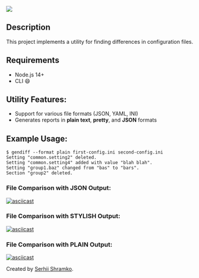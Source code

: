 <a href="https://codeclimate.com/github/Shramkoweb/frontend-project-lvl2/maintainability"><img src="https://api.codeclimate.com/v1/badges/8b6a6d577e7c7699a52f/maintainability" /></a> 

## Description
This project implements a utility for finding differences in configuration files.

## Requirements

- Node.js 14+
- CLI 😄

## Utility Features:

- Support for various file formats (JSON, YAML, INI)
- Generates reports in **plain text**, **pretty**, and **JSON** formats


## Example Usage:

```shell script
$ gendiff --format plain first-config.ini second-config.ini
Setting "common.setting2" deleted.
Setting "common.setting4" added with value "blah blah".
Setting "group1.baz" changed from "bas" to "bars".
Section "group2" deleted.
```

### File Comparison with JSON Output:

[![asciicast](https://asciinema.org/a/Mf12iQsBgMs3KtShNDxeY2t4S.svg)](https://asciinema.org/a/Mf12iQsBgMs3KtShNDxeY2t4S)

### File Comparison with STYLISH Output:

[![asciicast](https://asciinema.org/a/l0lTgJzWPUOsGidSmaptSsiHj.svg)](https://asciinema.org/a/l0lTgJzWPUOsGidSmaptSsiHj)

### File Comparison with PLAIN Output:

[![asciicast](https://asciinema.org/a/7q3RtpIpRTu6uEtIIrGgT32fb.svg)](https://asciinema.org/a/7q3RtpIpRTu6uEtIIrGgT32fb)

Created by [Serhii Shramko](https://shramko.dev/).

